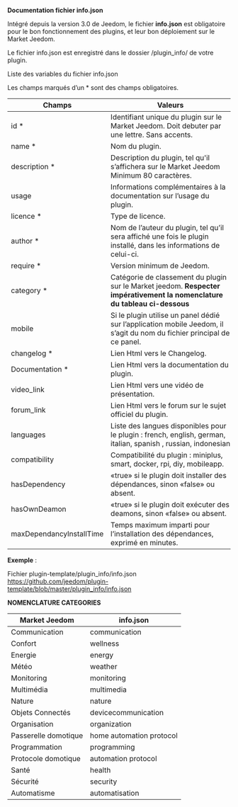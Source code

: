 **Documentation fichier info.json**

Intégré depuis la version 3.0 de Jeedom, le fichier **info.json** est obligatoire pour le bon fonctionnement des plugins, et leur bon déploiement sur le Market Jeedom.

Le fichier info.json est enregistré dans le dossier /plugin_info/ de votre plugin.

Liste des variables du fichier info.json

Les champs marqués d’un * sont des champs obligatoires.

Champs                   | Valeurs                                                                                                                   |
------------------------ | ------------------------------------------------------------------------------------------------------------------------- |
id *                     | Identifiant unique du plugin sur le Market Jeedom. Doit debuter par une lettre. Sans accents.                             |
name *                   | Nom du plugin.                                                                                                            |
description *            | Description du plugin, tel qu'il s’affichera sur le Market Jeedom Minimum 80 caractères.                                  |                                                                                     |
usage                    | Informations complémentaires à la documentation sur l’usage du plugin.                                                    |
licence *                | Type de licence.                                                                                                          |
author *                 | Nom de l’auteur du plugin, tel qu’il sera affiché une fois le plugin installé, dans les informations de celui-ci.         |
require *                | Version minimum de Jeedom.                                                                                                |
category *               | Catégorie de classement du plugin sur le Market jeedom. **Respecter impérativement la nomenclature du tableau ci-dessous** |
mobile                   | Si le plugin utilise un panel dédié sur l’application mobile Jeedom, il s’agit du nom du fichier principal de ce panel.   |
changelog *              | Lien Html vers le Changelog.                                                                                              |
Documentation *          | Lien Html vers la documentation du plugin.                                                                                |
video_link               | Lien Html vers une vidéo de présentation.                                                                                 |
forum_link               | Lien Html vers le forum sur le sujet officiel du plugin.                                                                  |
languages                | Liste des langues disponibles pour le plugin : french, english, german, italian, spanish , russian, indonesian            |
compatibility            | Compatibilité du plugin : miniplus, smart, docker, rpi, diy, mobileapp.                                                   |
hasDependency            | «true» si le plugin doit installer des dépendances, sinon «false» ou absent.                                              |
hasOwnDeamon             | «true» si le plugin doit exécuter des deamons, sinon «false» ou absent.                                                   |
maxDependancyInstallTime | Temps maximum imparti pour l’installation des dépendances, exprimé en minutes.                                            |


**Exemple** :

Fichier plugin-template/plugin_info/info.json
https://github.com/jeedom/plugin-template/blob/master/plugin_info/info.json




**NOMENCLATURE CATEGORIES**

Market Jeedom         | info.json               |
--------------------- | ----------------------- |
Communication         | communication           |
Confort               | wellness                |
Energie               | energy                  |
Météo                 | weather                 |
Monitoring            | monitoring              |
Multimédia            | multimedia              |
Nature                | nature                  |
Objets Connectés      | devicecommunication     |
Organisation          | organization            |
Passerelle domotique  | home automation protocol|
Programmation         | programming             |
Protocole domotique   | automation protocol     |
Santé                 | health                  |
Sécurité              | security                |
Automatisme           | automatisation          |


   


  


  


  

    


   




